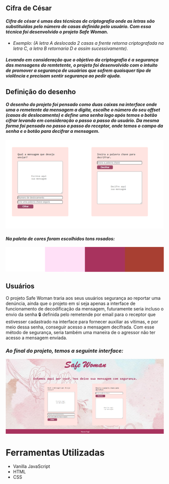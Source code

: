 ## Cifra de César

#### _Cifra de césar é umas das técnicas de criptografia onde as letras são substituidas pelo número de casas definida pelo usuário. Com essa técnica foi desenvolvido o projeto **Safe Woman**._

* _Exemplo: (A letra A deslocada 2 casas a frente retorna criptografada na letra C, a letra B retornaria D e assim sucessivamente)._

 #### _Levando em consideração que o objetivo da criptografia é a segurança das mensagens do remtetente, o projeto foi desenvolvido com o intuito de promover a segurança de usuárias que sofrem quaisquer tipo de violência e precisam  sentir segurança ao pedir ajuda._


## Definição do desenho

#### _O desenho do projeto foi pensado como duas caixas na interface onde uma o remetente da mensagem a digita, escolhe o número do seu _offset_ (casas de deslocamento) e define uma senha logo após temos o botão _cifrar_ levando em consideração o passo a passo do usuário. Da mesma forma foi pensado no passo a passo do receptor, onde temos o campo da senha e o botão para _decifrar_ a mensagem._
 
 ![image](src/img/desenho.png)

 #### _Na paleta de cores foram escolhidos tons rosados:_

 ![color](src/img/tabela-de-cores.png)

 ## Usuários

<p> O projeto Safe Woman traria aos seus usuários segurança ao reportar uma denúncia, ainda que o projeto em sí seja apenas a interface de funcionamento de decodificação da mensagem, futuramente seria incluso o envio da senha 🔒 definida pelo remetende por email para o receptor que estivesser cadastrado na interface para fornecer auxiliar as vítimas, e por meio dessa senha, conseguir acesso a mensagem decifrada. Com esse método de segurança, seria também uma maneira de o agressor não ter acesso a mensagem enviada.</p> 


 ### _Ao final do projeto, temos a seguinte interface:_

 ![interface](src/img/interface.png)

 # Ferramentas Utilizadas

 * Vanilla JavaScript
 * HTML
 * CSS


 